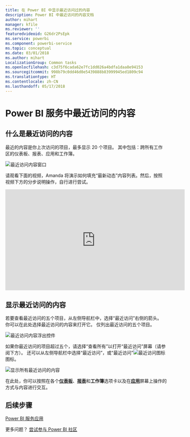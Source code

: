 ```yaml
---
title: 在 Power BI 中显示最近访问过的内容
description: Power BI 中最近访问的内容文档
author: mihart
manager: kfile
ms.reviewer: ''
featuredvideoid: G26dr2PsEpk
ms.service: powerbi
ms.component: powerbi-service
ms.topic: conceptual
ms.date: 03/01/2018
ms.author: mihart
LocalizationGroup: Common tasks
ms.openlocfilehash: c3d75f6cada62e7fc1dd026a4bdfa1daa8e94153
ms.sourcegitcommit: 998b79c0dd46d0e5439888b83999945ed1809c94
ms.translationtype: HT
ms.contentlocale: zh-CN
ms.lasthandoff: 05/17/2018
---
```

# <a name="recent-content-in-power-bi-service"></a>Power BI 服务中**最近访问的**内容


## <a name="what-is-recent-content"></a>什么是最近访问的内容
最近的内容是你上次访问的项目，最多显示 20 个项目。  其中包括：跨所有工作区的仪表板、报表、应用和工作簿。

![最近访问内容窗口](media/service-recent/power-bi-recent-screen.png)

请观看下面的视频，Amanda 将演示如何填充“最新动态”内容列表。然后，按照视频下方的分步说明操作，自行进行尝试。

<iframe width="560" height="315" src="https://www.youtube.com/embed/G26dr2PsEpk" frameborder="0" allowfullscreen></iframe>

## <a name="display-recent-content"></a>显示最近访问的内容
若要查看最近访问的五个项目，从左侧导航栏中，选择“最近访问”右侧的箭头。  你可以在此处选择最近访问的内容来打开它。 仅列出最近访问的五个项目。

![最近访问内容浮出控件](media/service-recent/power-bi-recent-flyout-new.png)

如果你最近访问的项目超过五个，请选择“查看所有”以打开“最近访问”屏幕（请参阅下方）。 还可以从左侧导航栏中选择“最近访问”，或“最近访问”![最近访问图标](media/service-recent/power-bi-recent-icon.png) 图标。

![显示所有最近访问的内容](media/service-recent/power-bi-recent-list.png)

在此处，你可以按照在各个[**仪表板**](service-dashboards.md)、[**报表**](service-reports.md)和**工作簿**选项卡以及在[**应用**](service-install-use-apps.md)屏幕上操作的方式与内容进行交互。

## <a name="next-steps"></a>后续步骤
[Power BI 服务应用](service-install-use-apps.md)

更多问题？ [尝试参与 Power BI 社区](http://community.powerbi.com/)

